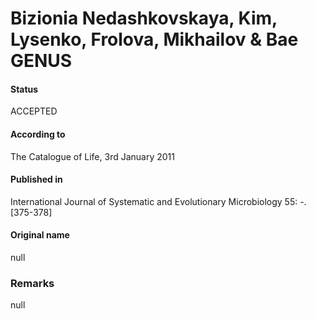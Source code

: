 # Bizionia Nedashkovskaya, Kim, Lysenko, Frolova, Mikhailov & Bae GENUS

#### Status
ACCEPTED

#### According to
The Catalogue of Life, 3rd January 2011

#### Published in
International Journal of Systematic and Evolutionary Microbiology 55: -. [375-378]

#### Original name
null

### Remarks
null
